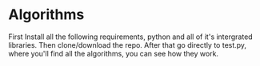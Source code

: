 # Algorithms

First Install all the following requirements, python and all of it's intergrated libraries. Then clone/download the repo. After that go directly to test.py, where you'll find all the algorithms, you can see how they work.